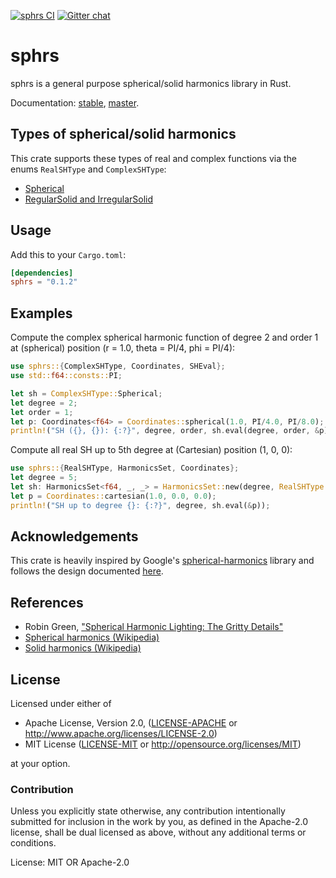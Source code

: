 [![sphrs CI](https://github.com/argmin-rs/sphrs/actions/workflows/ci.yml/badge.svg?branch=master)](https://github.com/argmin-rs/sphrs/actions/workflows/ci.yml)
[![Gitter chat](https://badges.gitter.im/argmin-rs/community.png)](https://gitter.im/argmin-rs/community)

# sphrs

sphrs is a general purpose spherical/solid harmonics library in Rust.

Documentation: [stable](https://docs.rs/sphrs/latest/sphrs),
[master](https://argmin-rs.github.io/sphrs/sphrs/).

## Types of spherical/solid harmonics

This crate supports these types of real and complex functions via the enums `RealSHType` and
`ComplexSHType`:

* [Spherical](https://en.wikipedia.org/wiki/Spherical_harmonics)
* [RegularSolid and IrregularSolid](https://en.wikipedia.org/wiki/Solid_harmonics)

## Usage

Add this to your `Cargo.toml`:

```toml
[dependencies]
sphrs = "0.1.2"
```

## Examples

Compute the complex spherical harmonic function of degree 2 and order 1 at (spherical) position
(r = 1.0, theta = PI/4, phi = PI/4):

```rust
use sphrs::{ComplexSHType, Coordinates, SHEval};
use std::f64::consts::PI;

let sh = ComplexSHType::Spherical;
let degree = 2;
let order = 1;
let p: Coordinates<f64> = Coordinates::spherical(1.0, PI/4.0, PI/8.0);
println!("SH ({}, {}): {:?}", degree, order, sh.eval(degree, order, &p));
```

Compute all real SH up to 5th degree at (Cartesian) position (1, 0, 0):

```rust
use sphrs::{RealSHType, HarmonicsSet, Coordinates};
let degree = 5;
let sh: HarmonicsSet<f64, _, _> = HarmonicsSet::new(degree, RealSHType::Spherical);
let p = Coordinates::cartesian(1.0, 0.0, 0.0);
println!("SH up to degree {}: {:?}", degree, sh.eval(&p));
```

## Acknowledgements

This crate is heavily inspired by Google's
[spherical-harmonics](https://github.com/google/spherical-harmonics) library and follows the
design documented
[here](http://silviojemma.com/public/papers/lighting/spherical-harmonic-lighting.pdf).

## References

* Robin Green, ["Spherical Harmonic Lighting: The Gritty Details"](http://silviojemma.com/public/papers/lighting/spherical-harmonic-lighting.pdf)
* [Spherical harmonics (Wikipedia)](https://en.wikipedia.org/wiki/Spherical_harmonics)
* [Solid harmonics (Wikipedia)](https://en.wikipedia.org/wiki/Spherical_harmonics)

## License

Licensed under either of

  * Apache License, Version 2.0,
    ([LICENSE-APACHE](https://github.com/argmin-rs/argmin/blob/master/LICENSE-APACHE) or
    http://www.apache.org/licenses/LICENSE-2.0)
  * MIT License ([LICENSE-MIT](https://github.com/argmin-rs/argmin/blob/master/LICENSE-MIT) or
    http://opensource.org/licenses/MIT)

at your option.


### Contribution

Unless you explicitly state otherwise, any contribution intentionally submitted for inclusion
in the work by you, as defined in the Apache-2.0 license, shall be dual licensed as above,
without any additional terms or conditions.

License: MIT OR Apache-2.0
